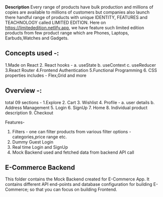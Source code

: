 **Description**
Every range of products have bulk production and millions of copies are available to millions of customers but companies also launch there handful range of products with unique IDENTITY, FEATURES and TEACHNOLOGY called LIMITED EDITION. Here on https://limitededition.netlify.app, we have feature such limited edition products from few product range which are Phones, Laptops, Earbuds,Watches and Gadgets.

## Concepts used -:
1.Made on React
2. React hooks -
  a. useState
  b. useContext
  c. useReducer
3.React Router
4.Frontend Authentication
5.Functional Programming
6. CSS properties includes - Flex,Grid and more
       
## Overview -:

total 09 sections -
1.Explore
2. Cart
3. Wishlist
4. Profile - 
 a. user details
 b. Address Management
5. Login
6. SignUp
7. Home
8. Individual product description
9. Checkout

Features-
1. Filters - one can filter products from various filter options - categories,price range etc.
2. Dummy Guest Login
3. Real time Login and SignUp
4. Mock Backend used and fetched data from backend API call

## E-Commerce Backend
This folder contains the Mock Backend created for E-Commerce App. It contains different API end-points and database configuration for building E-Commerce; so that you can focus on building Frontend.
